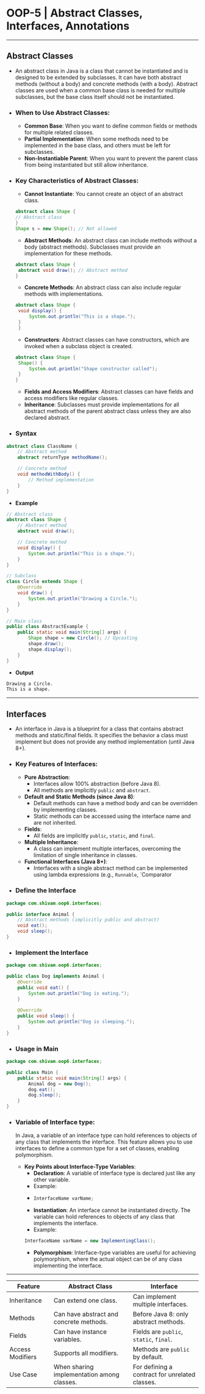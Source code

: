 # OOP-5 | Abstract Classes, Interfaces, Annotations

---

## Abstract Classes
 - An abstract class in Java is a class that cannot be instantiated and is designed to be extended by subclasses. It can have both abstract methods (without a body) and concrete methods (with a body). Abstract classes are used when a common base class is needed for multiple subclasses, but the base class itself should not be instantiated.
 - ### When to Use Abstract Classes:
     - **Common Base**: When you want to define common fields or methods for multiple related classes. 
     - **Partial Implementation**: When some methods need to be implemented in the base class, and others must be left for subclasses. 
     - **Non-Instantiable Parent**: When you want to prevent the parent class from being instantiated but still allow inheritance.
 - ### Key Characteristics of Abstract Classes:
     - **Cannot Instantiate**: You cannot create an object of an abstract class.
     ```java
     abstract class Shape {
    // Abstract class
     }
    Shape s = new Shape(); // Not allowed
     ```
   - **Abstract Methods**: An abstract class can include methods without a body (abstract methods). Subclasses must provide an implementation for these methods.
   ```java
   abstract class Shape {
    abstract void draw(); // Abstract method
   }
   ```
   - **Concrete Methods**: An abstract class can also include regular methods with implementations.
   ```java
   abstract class Shape {
    void display() {
        System.out.println("This is a shape.");
    }
    }
    ```
   - **Constructors**: Abstract classes can have constructors, which are invoked when a subclass object is created.
   ```java
   abstract class Shape {
    Shape() {
        System.out.println("Shape constructor called");
    }
   }
    ```
   - **Fields and Access Modifiers**: Abstract classes can have fields and access modifiers like regular classes.
   - **Inheritance**: Subclasses must provide implementations for all abstract methods of the parent abstract class unless they are also declared abstract.
 - ### Syntax
```java
abstract class ClassName {
    // Abstract method
    abstract returnType methodName();

    // Concrete method
    void methodWithBody() {
        // Method implementation
    }
}
```
- **Example**
```java
// Abstract class
abstract class Shape {
    // Abstract method
    abstract void draw();

    // Concrete method
    void display() {
        System.out.println("This is a shape.");
    }
}

// Subclass
class Circle extends Shape {
    @Override
    void draw() {
        System.out.println("Drawing a Circle.");
    }
}

// Main class
public class AbstractExample {
    public static void main(String[] args) {
        Shape shape = new Circle(); // Upcasting
        shape.draw();
        shape.display();
    }
}
```
- **Output**
```css
Drawing a Circle.
This is a shape.
```

---

## Interfaces
 - An interface in Java is a blueprint for a class that contains abstract methods and static/final fields. It specifies the behavior a class must implement but does not provide any method implementation (until Java 8+).
 - ### Key Features of Interfaces:
     - **Pure Abstraction**: 
        - Interfaces allow 100% abstraction (before Java 8). 
        - All methods are implicitly `public` and `abstract`.
     - **Default and Static Methods (since Java 8)**:
        - Default methods can have a method body and can be overridden by implementing classes. 
        - Static methods can be accessed using the interface name and are not inherited.
     - **Fields**:
        - All fields are implicitly `public`, `static`, and `final`. 
     - **Multiple Inheritance**:
        - A class can implement multiple interfaces, overcoming the limitation of single inheritance in classes.
     - **Functional Interfaces (Java 8+)**:
        - Interfaces with a single abstract method can be implemented using lambda expressions (e.g., `Runnable`, `Comparator
 - ### Define the Interface
```java
package com.shivam.oop6.interfaces;

public interface Animal {
    // Abstract methods (implicitly public and abstract)
    void eat();
    void sleep();
}
 ```
 - ### Implement the Interface
```java
package com.shivam.oop6.interfaces;

public class Dog implements Animal {
    @Override
    public void eat() {
        System.out.println("Dog is eating.");
    }
   
    @Override
    public void sleep() {
        System.out.println("Dog is sleeping.");
    }
}
```
 - ### Usage in Main
```java
package com.shivam.oop6.interfaces;

public class Main {
    public static void main(String[] args) {
        Animal dog = new Dog();
        dog.eat();
        dog.sleep();
    }
}
```
 
 - ### Variable of Interface type:
   In Java, a variable of an interface type can hold references to objects of any class that implements the interface. This feature allows you to use interfaces to define a common type for a set of classes, enabling polymorphism.

   - **Key Points about Interface-Type Variables**:
      - **Declaration**: A variable of interface type is declared just like any other variable.
      - Example:
      - ```java
        InterfaceName varName;
        ```
      - **Instantiation**: An interface cannot be instantiated directly. The variable can hold references to objects of any class that implements the interface.
      - Example:
      ```java
      InterfaceName varName = new ImplementingClass();
     ```
     - **Polymorphism**: Interface-type variables are useful for achieving polymorphism, where the actual object can be of any class implementing the interface.

---

| Feature          | Abstract Class                              | Interface                                      |
|------------------|---------------------------------------------|------------------------------------------------| 
| Inheritance      | Can extend one class.                       | Can implement multiple interfaces.             |
| Methods          | Can have abstract and concrete methods.     | Before Java 8: only abstract methods.          |
| Fields           | Can have instance variables.                | Fields are `public`, `static`, `final`.        |
| Access Modifiers | Supports all modifiers.                     | Methods are `public` by default.               |
| Use Case         | When sharing implementation among classes.  | For defining a contract for unrelated classes. |      

